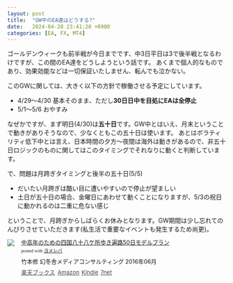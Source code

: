 ```yaml
---
layout: post
title:  "GW中のEA達はどうする?"
date:   2024-04-28 23:41:20 +0900
categories: [EA, FX, MT4]
---
```

ゴールデンウィークも前半戦が今日までです、中3日平日は3で後半戦となるわけですが、この間のEA達をどうしようという話です。
あくまで個人的なものであり、効果効能などは一切保証いたしません、転んでも泣かない。
<!-- more -->

このGWに関しては、大きく以下の方針で稼働させる予定にしています。

* 4/29〜4/30 基本そのまま、ただし**30日日中を目処にEAは全停止**
* 5/1〜5/6 おやすみ

なぜかですが、まず明日(4/30)は**五十日**です。GW中とはいえ、月末ということで動きがありそうなので、少なくともこの五十日は使います。
あとはボラティリティ低下中とは言え、日本時間の夕方〜夜間は海外は動きがあるので、非五十日ロジックのものに関してはこのタイミングでそれなりに動くと判断しています。

で、問題は月跨ぎタイミングと後半の五十日(5/5)

* だいたい月跨ぎは酷い目に遭いやすいので停止が望ましい
* 土日が五十日の場合、金曜日にあわせて動くことになりますが、5/3の祝日に動かれるのは二重に危ない感じ

ということで、月跨ぎからしばらくお休みとなります。GW期間は少し忘れてのんびりさせていただきます(私生活で重要なイベントも発生するため尚更)。

<div class="booklink-box" style="text-align:left;padding-bottom:20px;font-size:small;zoom: 1;overflow: hidden;"><div class="booklink-image" style="float:left;margin:0 15px 10px 0;"><a href="//af.moshimo.com/af/c/click?a_id=1175594&p_id=56&pc_id=56&pl_id=637&s_v=b5Rz2P0601xu&url=http%3A%2F%2Fbooks.rakuten.co.jp%2Frb%2F14317866%2F" target="_blank" ><img src="https://thumbnail.image.rakuten.co.jp/@0_mall/book/cabinet/4982/9784344974982.jpg?_ex=200x200" style="border: none;" /></a><img src="//i.moshimo.com/af/i/impression?a_id=1175594&p_id=56&pc_id=56&pl_id=637" width="1" height="1" style="border:none;"></div><div class="booklink-info" style="line-height:120%;zoom: 1;overflow: hidden;"><div class="booklink-name" style="margin-bottom:10px;line-height:120%"><a href="//af.moshimo.com/af/c/click?a_id=1175594&p_id=56&pc_id=56&pl_id=637&s_v=b5Rz2P0601xu&url=http%3A%2F%2Fbooks.rakuten.co.jp%2Frb%2F14317866%2F" target="_blank" >中高年のための四国八十八ケ所歩き遍路50日モデルプラン</a><img src="//i.moshimo.com/af/i/impression?a_id=1175594&p_id=56&pc_id=56&pl_id=637" width="1" height="1" style="border:none;"><div class="booklink-powered-date" style="font-size:8pt;margin-top:5px;font-family:verdana;line-height:120%">posted with <a href="https://yomereba.com" rel="nofollow" target="_blank">ヨメレバ</a></div></div><div class="booklink-detail" style="margin-bottom:5px;">竹本修 幻冬舎メディアコンサルティング 2016年06月    </div><div class="booklink-link2" style="margin-top:10px;opacity: .80;filter: alpha(opacity=80);-ms-filter: "alpha(opacity=80)";-khtml-opacity: .80;-moz-opacity: .80;"><div class="shoplinkrakuten" style="display:inline;margin-right:5px"><a href="//af.moshimo.com/af/c/click?a_id=1175594&p_id=56&pc_id=56&pl_id=637&s_v=b5Rz2P0601xu&url=http%3A%2F%2Fbooks.rakuten.co.jp%2Frb%2F14317866%2F" target="_blank" >楽天ブックス</a><img src="//i.moshimo.com/af/i/impression?a_id=1175594&p_id=56&pc_id=56&pl_id=637" width="1" height="1" style="border:none;"></div><div class="shoplinkamazon" style="display:inline;margin-right:5px"><a href="//af.moshimo.com/af/c/click?a_id=920708&p_id=170&pc_id=185&pl_id=4062&s_v=b5Rz2P0601xu&url=https%3A%2F%2Fwww.amazon.co.jp%2Fexec%2Fobidos%2FASIN%2F4344974980" target="_blank" >Amazon</a></div><div class="shoplinkkindle" style="display:inline;margin-right:5px"><a href="//af.moshimo.com/af/c/click?a_id=920708&p_id=170&pc_id=185&pl_id=4062&s_v=b5Rz2P0601xu&url=https%3A%2F%2Fwww.amazon.co.jp%2Fgp%2Fsearch%3Fkeywords%3D%25E4%25B8%25AD%25E9%25AB%2598%25E5%25B9%25B4%25E3%2581%25AE%25E3%2581%259F%25E3%2582%2581%25E3%2581%25AE%25E5%259B%259B%25E5%259B%25BD%25E5%2585%25AB%25E5%258D%2581%25E5%2585%25AB%25E3%2582%25B1%25E6%2589%2580%25E6%25AD%25A9%25E3%2581%258D%25E9%2581%258D%25E8%25B7%25AF50%25E6%2597%25A5%25E3%2583%25A2%25E3%2583%2587%25E3%2583%25AB%25E3%2583%2597%25E3%2583%25A9%25E3%2583%25B3%26__mk_ja_JP%3D%2583J%2583%255E%2583J%2583i%26url%3Dnode%253D2275256051" target="_blank" >Kindle</a></div><div class="shoplinkseven" style="display:inline;margin-right:5px"><a href="//ck.jp.ap.valuecommerce.com/servlet/referral?sid=3301980&pid=890465082&vc_url=http%3A%2F%2F7net.omni7.jp%2Fsearch%2F%3FsearchKeywordFlg%3D1%26keyword%3D9784344974982&vcptn=kaereba" target="_blank" >7net<img src="//ad.jp.ap.valuecommerce.com/servlet/atq/gifbanner?sid=3301980&pid=890465082" height="1" width="1" border="0"></a></div>            	  	  	  	  	</div></div><div class="booklink-footer" style="clear: left"></div></div>
